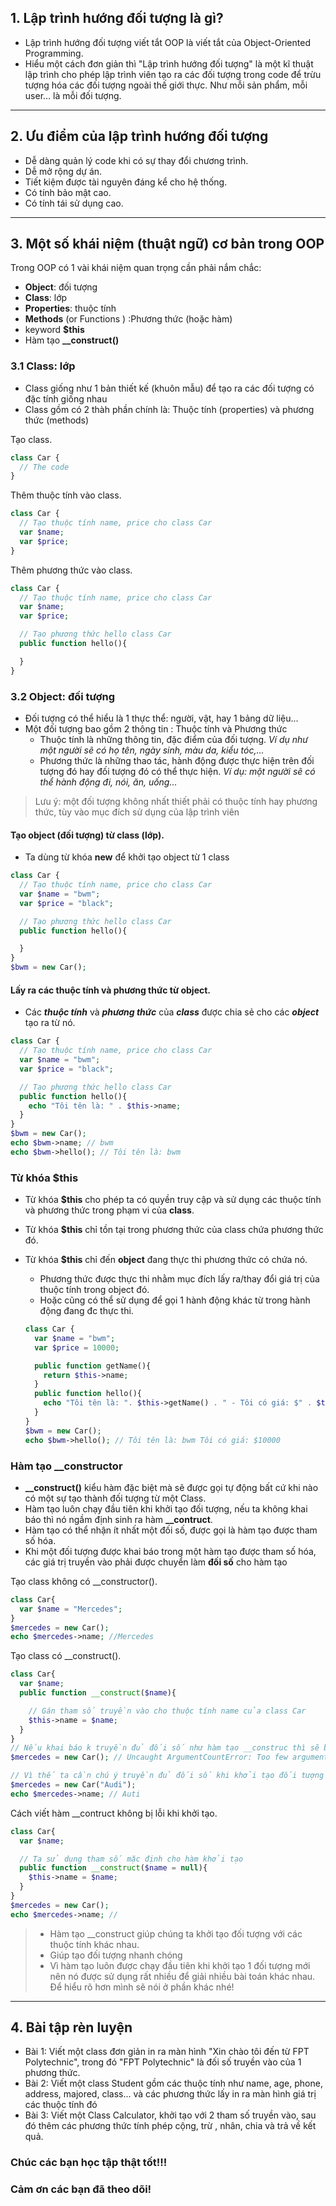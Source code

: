 ## 1. Lập trình hướng đối tượng là gì?

- Lập trình hướng đối tượng viết tắt OOP là viết tắt của Object-Oriented Programming.
- Hiểu một cách đơn giản thì "Lập trình hướng đối tượng" là một kĩ thuật lập trình cho phép lập trình viên tạo ra các đối tượng trong code để trừu tượng hóa các đối tượng ngoài thế giới thực. Như mỗi sản phẩm, mỗi user… là mỗi đối tượng.

---

## 2. Ưu điểm của lập trình hướng đối tượng

- Dễ dàng quản lý code khi có sự thay đổi chương trình.
- Dễ mở rộng dự án.
- Tiết kiệm được tài nguyên đáng kể cho hệ thống.
- Có tính bảo mật cao.
- Có tính tái sử dụng cao.

---

## 3. Một số khái niệm (thuật ngữ) cơ bản trong OOP

Trong OOP có 1 vài khái niệm quan trọng cần phải nắm chắc:

- **Object**: đối tượng
- **Class**: lớp
- **Properties**: thuộc tính
- **Methods** (or Functions ) :Phương thức (hoặc hàm)
- keyword **$this**
- Hàm tạo **\_\_construct()**

### 3.1 Class: lớp

- Class giống như 1 bản thiết kế (khuôn mẫu) để tạo ra các đối tượng có đặc tính giống nhau
- Class gồm có 2 thàh phần chính là: Thuộc tính (properties) và phương thức (methods)

Tạo class.

```php
class Car {
  // The code
}
```

Thêm thuộc tính vào class.

```php
class Car {
  // Tạo thuộc tính name, price cho class Car
  var $name;
  var $price;
}
```

Thêm phương thức vào class.

```php
class Car {
  // Tạo thuộc tính name, price cho class Car
  var $name;
  var $price;

  // Tạo phương thức hello class Car
  public function hello(){

  }
}
```

### 3.2 Object: đối tượng

- Đối tượng có thể hiểu là 1 thực thể: người, vật, hay 1 bảng dữ liệu...
- Một đối tượng bao gồm 2 thông tin : Thuộc tính và Phương thức
  - Thuộc tính là những thông tin, đặc điểm của đối tượng. _Ví dụ như một người sẽ có họ tên, ngày sinh, màu da, kiểu tóc,..._
  - Phương thức là những thao tác, hành động được thực hiện trên đối tượng đó hay đối tượng đó có thể thực hiện. _Ví dụ: một người sẽ có thể hành động đi, nói, ăn, uống..._

> Lưu ý: một đối tượng không nhất thiết phải có thuộc tính hay phương thức, tùy vào mục đích sử dụng của lập trình viên

#### Tạo object (đối tượng) từ class (lớp).

- Ta dùng từ khóa **new** để khởi tạo object từ 1 class

```php
class Car {
  // Tạo thuộc tính name, price cho class Car
  var $name = "bwm";
  var $price = "black";

  // Tạo phương thức hello class Car
  public function hello(){

  }
}
$bwm = new Car();
```

#### Lấy ra các thuộc tính và phương thức từ object.

- Các **_thuộc tính_** và **_phương thức_** của **_class_** được chia sẻ cho các **_object_** tạo ra từ nó.

```php
class Car {
  // Tạo thuộc tính name, price cho class Car
  var $name = "bwm";
  var $price = "black";

  // Tạo phương thức hello class Car
  public function hello(){
    echo "Tôi tên là: " . $this->name;
  }
}
$bwm = new Car();
echo $bwm->name; // bwm
echo $bwm->hello(); // Tôi tên là: bwm
```

### Từ khóa $this

- Từ khóa **$this** cho phép ta có quyền truy cập và sử dụng các thuộc tính và phương thức trong phạm vi của **class**.
- Từ khóa **$this** chỉ tồn tại trong phương thức của class chứa phương thức đó.
- Từ khóa **$this** chỉ đến **object** đang thực thi phương thức có chứa nó.

  - Phương thức được thực thi nhằm mục đích lấy ra/thay đổi giá trị của thuộc tính trong object đó.
  - Hoặc cũng có thể sử dụng để gọi 1 hành động khác từ trong hành động đang đc thực thi.

  ```php
  class Car {
    var $name = "bwm";
    var $price = 10000;

    public function getName(){
      return $this->name;
    }
    public function hello(){
      echo "Tôi tên là: ". $this->getName() . " - Tôi có giá: $" . $this->price;
    }
  }
  $bwm = new Car();
  echo $bwm->hello(); // Tôi tên là: bwm Tôi có giá: $10000
  ```

### Hàm tạo \_\_constructor

- **\_\_construct()** kiểu hàm đặc biệt mà sẽ được gọi tự động bất cứ khi nào có một sự tạo thành đối tượng từ một Class.
- Hàm tạo luôn chạy đầu tiên khi khởi tạo đối tượng, nếu ta không khai báo thì nó ngầm định sinh ra hàm **\_\_contruct**.
- Hàm tạo có thể nhận ít nhất một đối số, được gọi là hàm tạo được tham số hóa.
- Khi một đối tượng được khai báo trong một hàm tạo được tham số hóa, các giá trị truyền vào phải được chuyển làm **đối số** cho hàm tạo

Tạo class không có \_\_constructor().

```php
class Car{
  var $name = "Mercedes";
}
$mercedes = new Car();
echo $mercedes->name; //Mercedes
```

Tạo class có \_\_construct().

```php
class Car{
  var $name;
  public function __construct($name){

    // Gán tham số truyền vào cho thuộc tính name của class Car
    $this->name = $name;
  }
}
// Nếu khai báo k truyền đủ đối số như hàm tạo __construc thì sẽ báo lỗi
$mercedes = new Car(); // Uncaught ArgumentCountError: Too few arguments to function Car::__construct()

// Vì thế ta cần chú ý truyền đủ đối số khi khởi tạo đối tượng
$mercedes = new Car("Audi");
echo $mercedes->name; // Auti
```

Cách viết hàm \_\_contruct không bị lỗi khi khởi tạo.

```php
class Car{
  var $name;

  // Ta sử dụng tham số mặc định cho hàm khởi tạo
  public function __construct($name = null){
    $this->name = $name;
  }
}
$mercedes = new Car();
echo $mercedes->name; //
```

> - Hàm tạo \_\_construct giúp chúng ta khởi tạo đối tượng với các thuộc tính khác nhau.
> - Giúp tạo đối tượng nhanh chóng
> - Vì hàm tạo luôn được chạy đầu tiên khi khởi tạo 1 đối tượng mới nên nó được sử dụng rất nhiều để giải nhiều bài toán khác nhau. Để hiểu rõ hơn mình sẽ nói ở phần khác nhé!

---

## 4. Bài tập rèn luyện

- Bài 1: Viết một class đơn giản in ra màn hình "Xin chào tôi đến từ FPT Polytechnic", trong đó "FPT Polytechnic" là đối số truyền vào của 1 phương thức.
- Bài 2: Viết một class Student gồm các thuộc tính như name, age, phone, address, majored, class... và các phương thức lấy in ra màn hình giá trị các thuộc tính đó
- Bài 3: Viết một Class Calculator, khởi tạo với 2 tham số truyền vào, sau đó thêm các phương thức tính phép cộng, trừ , nhân, chia và trả về kết quả.

### Chúc các bạn học tập thật tốt!!!

### Cảm ơn các bạn đã theo dõi!
